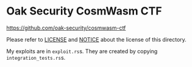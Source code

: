 # Oak Security CosmWasm CTF

https://github.com/oak-security/cosmwasm-ctf

Please refer to [LICENSE](./LICENSE) and [NOTICE](./NOTICE) about the license of this directory.

My exploits are in `exploit.rs`s.
They are created by copying `integration_tests.rs`s.
